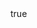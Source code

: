 ---
head:
  title: Cardgamelife
  description: Cardgamelife

body:
  hero_group:
    _direction: column
---